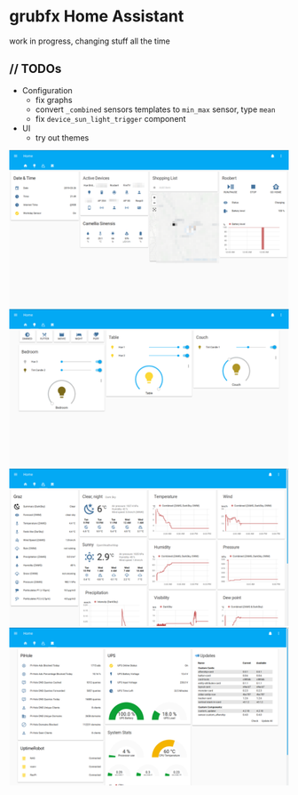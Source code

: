 # grubfx Home Assistant

work in progress, changing stuff all the time

## // TODOs
- Configuration
  - fix graphs
  - convert `_combined` sensors templates to `min_max` sensor, type `mean`
  - fix `device_sun_light_trigger` component
- UI
  - try out themes

![screenshot0](./pics/00.png)
![screenshot0](./pics/01.png)
![screenshot0](./pics/02.png)
![screenshot0](./pics/03.png)
